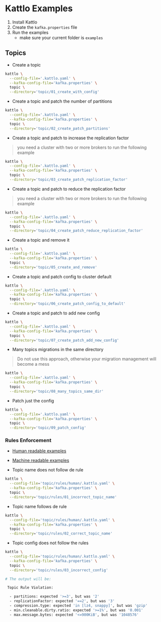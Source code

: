# Kattlo Examples

1. Install Kattlo
2. Create the `kafka.properties` file
3. Run the examples
   - make sure your current folder is `examples`

## Topics

- Create a topic

```bash
kattlo \
  --config-file='.kattlo.yaml' \
  --kafka-config-file='kafka.properties' \
  topic \
  --directory='topic/01_create_with_config'
```

- Create a topic and patch the number of partitions

```bash
kattlo \
  --config-file='.kattlo.yaml' \
  --kafka-config-file='kafka.properties' \
  topic \
  --directory='topic/02_create_patch_partitions'
```

- Create a topic and patch to increase the replication factor

> you need a cluster with two or more brokers to run the following example

```bash
kattlo \
  --config-file='.kattlo.yaml' \
  --kafka-config-file='kafka.properties' \
  topic \
  --directory='topic/03_create_patch_replication_factor'
```

- Create a topic and patch to reduce the replication factor

> you need a cluster with two or more brokers to run the following example

```bash
kattlo \
  --config-file='.kattlo.yaml' \
  --kafka-config-file='kafka.properties' \
  topic \
  --directory='topic/04_create_patch_reduce_replication_factor'
```

- Create a topic and remove it

```bash
kattlo \
  --config-file='.kattlo.yaml' \
  --kafka-config-file='kafka.properties' \
  topic \
  --directory='topic/05_create_and_remove'
```

- Create a topic and patch config to cluster default

```bash
kattlo \
  --config-file='.kattlo.yaml' \
  --kafka-config-file='kafka.properties' \
  topic \
  --directory='topic/06_create_patch_config_to_default'
```

- Create a topic and patch to add new config

```bash
kattlo \
  --config-file='.kattlo.yaml' \
  --kafka-config-file='kafka.properties' \
  topic \
  --directory='topic/07_create_patch_add_new_config'
```

- Many topics migrations in the same directory

> Do not use this approach, otherwise your migration management will become a
 mess

```bash
kattlo \
  --config-file='.kattlo.yaml' \
  --kafka-config-file='kafka.properties' \
  topic \
  --directory='topic/08_many_topics_same_dir'
```

- Patch just the config

```bash
kattlo \
  --config-file='.kattlo.yaml' \
  --kafka-config-file='kafka.properties' \
  topic \
  --directory='topic/09_patch_config'
```

### Rules Enforcement

- [Human readable examples](./topic/rules/human)
- [Machine readable examples](./topic/rules/machine)

- Topic name does not follow de rule
```bash
kattlo \
  --config-file='topic/rules/human/.kattlo.yaml' \
  --kafka-config-file='kafka.properties' \
  topic \
  --directory='topic/rules/01_incorrect_topic_name'
```

- Topic name follows de rule
```bash
kattlo \
  --config-file='topic/rules/human/.kattlo.yaml' \
  --kafka-config-file='kafka.properties' \
  topic \
  --directory='topic/rules/02_correct_topic_name'
```

- Topic config does not follow the rules
```bash
kattlo \
  --config-file='topic/rules/human/.kattlo.yaml' \
  --kafka-config-file='kafka.properties' \
  topic \
  --directory='topic/rules/03_incorrect_config'

# The output will be:

 Topic Rule Violation:

  - partitions: expected '>=3', but was '2'
  - replicationFactor: expected '==2', but was '3'
  - compression.type: expected 'in [lz4, snappy]', but was 'gzip'
  - min.cleanable.dirty.ratio: expected '>=1%', but was '0.001'
  - max.message.bytes: expected '<=900KiB', but was '1048576'
```
